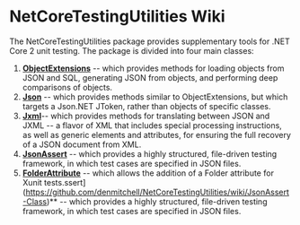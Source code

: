 # NetCoreTestingUtilities Wiki
The NetCoreTestingUtilities package provides supplementary tools for .NET Core 2 unit testing.  The package is divided into four main classes:
1. **[ObjectExtensions](https://github.com/denmitchell/NetCoreTestingUtilities/wiki/Object-Extensions)** -- which provides methods for loading objects from JSON and SQL, generating JSON from objects, and performing deep comparisons of objects.
2. **[Json](https://github.com/denmitchell/NetCoreTestingUtilities/wiki/Json-Class)** -- which provides methods similar to ObjectExtensions, but which targets a Json.NET JToken, rather than objects of specific classes.
3. **[Jxml](https://github.com/denmitchell/NetCoreTestingUtilities/wiki/Jxml-Class-and-JXML)**-- which provides methods for translating between JSON and JXML -- a flavor of XML that includes special processing instructions, as well as generic elements and attributes, for ensuring the full recovery of a JSON document from XML.
4. **[JsonAssert](https://github.com/denmitchell/NetCoreTestingUtilities/wiki/JsonAssert-Class)** -- which provides a highly structured, file-driven testing framework, in which test cases are specified in JSON files.
5. **[FolderAttribute](https://github.com/denmitchell/NetCoreTestingUtilities/wiki/FolderAttribute-Class)** -- which allows the addition of a Folder attribute for Xunit tests.ssert](https://github.com/denmitchell/NetCoreTestingUtilities/wiki/JsonAssert-Class)** -- which provides a highly structured, file-driven testing framework, in which test cases are specified in JSON files.